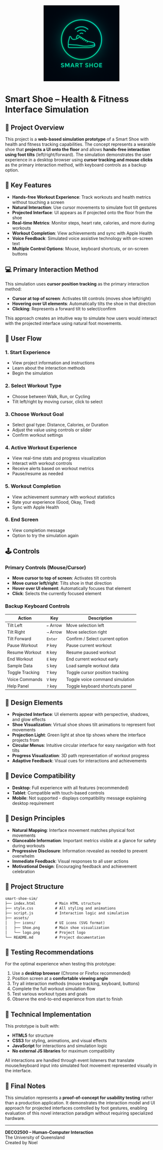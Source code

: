 <p align="center">
  <img src="assets/logo.png" alt="Smart Shoe Logo" width="250">
</p>

# Smart Shoe – Health & Fitness Interface Simulation

## 👟 Project Overview

This project is a **web-based simulation prototype** of a Smart Shoe with health and fitness tracking capabilities. The concept represents a wearable shoe that **projects a UI onto the floor** and allows **hands-free interaction using foot tilts** (left/right/forward). The simulation demonstrates the user experience in a desktop browser using **cursor tracking and mouse clicks** as the primary interaction method, with keyboard controls as a backup option.

## 🌟 Key Features

- **Hands-free Workout Experience**: Track workouts and health metrics without touching a screen
- **Natural Interaction**: Use cursor movements to simulate foot tilt gestures
- **Projected Interface**: UI appears as if projected onto the floor from the shoe
- **Real-time Metrics**: Monitor steps, heart rate, calories, and more during workouts
- **Workout Completion**: View achievements and sync with Apple Health
- **Voice Feedback**: Simulated voice assistive technology with on-screen text
- **Multiple Control Options**: Mouse, keyboard shortcuts, or on-screen buttons

## 💻 Primary Interaction Method

This simulation uses **cursor position tracking** as the primary interaction method:

- **Cursor at top of screen**: Activates tilt controls (moves shoe left/right)
- **Hovering over UI elements**: Automatically tilts the shoe in that direction
- **Clicking**: Represents a forward tilt to select/confirm

This approach creates an intuitive way to simulate how users would interact with the projected interface using natural foot movements.

## 🎯 User Flow

### 1. Start Experience
- View project information and instructions
- Learn about the interaction methods
- Begin the simulation

### 2. Select Workout Type
- Choose between Walk, Run, or Cycling
- Tilt left/right by moving cursor, click to select

### 3. Choose Workout Goal
- Select goal type: Distance, Calories, or Duration
- Adjust the value using controls or slider
- Confirm workout settings

### 4. Active Workout Experience
- View real-time stats and progress visualization
- Interact with workout controls
- Receive alerts based on workout metrics
- Pause/resume as needed

### 5. Workout Completion
- View achievement summary with workout statistics
- Rate your experience (Good, Okay, Tired)
- Sync with Apple Health

### 6. End Screen
- View completion message
- Option to try the simulation again

## 🕹️ Controls

### Primary Controls (Mouse/Cursor)
- **Move cursor to top of screen**: Activates tilt controls
- **Move cursor left/right**: Tilts shoe in that direction
- **Hover over UI element**: Automatically focuses that element
- **Click**: Selects the currently focused element

### Backup Keyboard Controls

| Action           | Key           | Description                        |
|------------------|---------------|------------------------------------|
| Tilt Left        | `←` Arrow     | Move selection left                |
| Tilt Right       | `→` Arrow     | Move selection right               |
| Tilt Forward     | `Enter`       | Confirm / Select current option    |
| Pause Workout    | `P` key       | Pause current workout              |
| Resume Workout   | `R` key       | Resume paused workout              |
| End Workout      | `E` key       | End current workout early          |
| Sample Data      | `S` key       | Load sample workout data           |
| Toggle Tracking  | `T` key       | Toggle cursor position tracking    |
| Voice Commands   | `V` key       | Toggle voice command simulation    |
| Help Panel       | `?` key       | Toggle keyboard shortcuts panel    |

## 🎨 Design Elements

- **Projected Interface**: UI elements appear with perspective, shadows, and glow effects
- **Shoe Visualization**: Virtual shoe shows tilt animations to represent foot movements
- **Projection Light**: Green light at shoe tip shows where the interface projects from
- **Circular Menus**: Intuitive circular interface for easy navigation with foot tilts
- **Progress Visualization**: 3D path representation of workout progress
- **Adaptive Feedback**: Visual cues for interactions and achievements

## 📱 Device Compatibility

- **Desktop**: Full experience with all features (recommended)
- **Tablet**: Compatible with touch-based controls
- **Mobile**: Not supported - displays compatibility message explaining desktop requirement

## 🧠 Design Principles

- **Natural Mapping**: Interface movement matches physical foot movements
- **Glanceable Information**: Important metrics visible at a glance for safety during workouts
- **Progressive Disclosure**: Information revealed as needed to prevent overwhelm
- **Immediate Feedback**: Visual responses to all user actions
- **Motivational Design**: Encouraging feedback and achievement celebration

## 📁 Project Structure

```
smart-shoe-sim/
├── index.html         # Main HTML structure
├── style.css          # All styling and animations
├── script.js          # Interaction logic and simulation
├── assets/
│   ├── icons/         # UI icons (SVG format)
│   ├── Shoe.png       # Main shoe visualization
│   └── logo.png       # Project logo
└── README.md          # Project documentation
```

## 🧪 Testing Recommendations

For the optimal experience when testing this prototype:

1. Use a **desktop browser** (Chrome or Firefox recommended)
2. Position screen at a **comfortable viewing angle**
3. Try all interaction methods (mouse tracking, keyboard, buttons)
4. Complete the full workout simulation flow
5. Test various workout types and goals
6. Observe the end-to-end experience from start to finish

## 🔧 Technical Implementation

This prototype is built with:
- **HTML5** for structure
- **CSS3** for styling, animations, and visual effects
- **JavaScript** for interactions and simulation logic
- **No external JS libraries** for maximum compatibility

All interactions are handled through event listeners that translate mouse/keyboard input into simulated foot movement represented visually in the interface.

## 📝 Final Notes

This simulation represents a **proof-of-concept for usability testing** rather than a production application. It demonstrates the interaction model and UI approach for projected interfaces controlled by foot gestures, enabling evaluation of this novel interaction paradigm without requiring specialized hardware.

---

**DECO2500 – Human-Computer Interaction**  
The University of Queensland  
Created by Noel